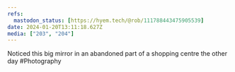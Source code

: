```yaml
---
refs:
  mastodon_status: [https://hyem.tech/@rob/111788443475905539]
date: 2024-01-20T13:11:18.627Z
media: ["203", "204"]
---
```


Noticed this big mirror in an abandoned part of a shopping centre the other day #Photography
